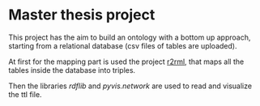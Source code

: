 # Master thesis project

This project has the aim to build an ontology with a bottom up approach, starting from a relational database (csv files of tables are uploaded).

At first for the mapping part is used the project [r2rml](https://github.com/chrdebru/r2rml), that maps all the tables inside the database into triples.

Then the libraries _rdflib_ and _pyvis.network_ are used to read and visualize the ttl file.
